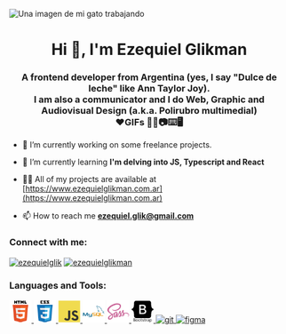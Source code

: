 <img src="https://www.ezequielglikman.com.ar/wp-content/uploads/2023/01/bolche-trabajando-web.jpg"
    alt="Una imagen de mi gato trabajando" />
<h1 align="center">Hi 👋, I'm Ezequiel Glikman</h1>
<h3 align="center">A frontend developer from Argentina (yes, I say "Dulce de leche" like Ann Taylor Joy).<br /> I am also a communicator and I do Web, Graphic and Audiovisual Design (a.k.a. Polirubro multimedial) <br /> ♥GIFs 🎨💾📷⌨️🖥️</h3>


- 🔭 I’m currently working on some freelance projects.

- 🌱 I’m currently learning **I'm delving into JS, Typescript and React**

- 👨‍💻 All of my projects are available at [https://www.ezequielglikman.com.ar](https://www.ezequielglikman.com.ar)

- 📫 How to reach me **ezequiel.glik@gmail.com**

<h3 align="left">Connect with me:</h3>
<p align="left">
<a href="https://instagram.com/ezequielglik" target="blank"><img align="center" src="https://raw.githubusercontent.com/rahuldkjain/github-profile-readme-generator/master/src/images/icons/Social/instagram.svg" alt="ezequielglik" height="30" width="40" /></a>
<a href="www.youtube.com/@rusocooke/" target="blank"><img align="center" src="https://raw.githubusercontent.com/rahuldkjain/github-profile-readme-generator/master/src/images/icons/Social/youtube.svg" alt="ezequielglikman" height="30" width="40" /></a>
</p>

<h3 align="left">Languages and Tools:</h3>
<p align="left"> <a href="https://www.w3.org/html/" target="_blank" rel="noreferrer"> <img
        src="https://raw.githubusercontent.com/devicons/devicon/master/icons/html5/html5-original-wordmark.svg"
        alt="html5" width="40" height="40" /> </a> <a href="https://www.w3schools.com/css/" target="_blank" rel="noreferrer"> <img
        src="https://raw.githubusercontent.com/devicons/devicon/master/icons/css3/css3-original-wordmark.svg" alt="css3"
        width="40" height="40" /> </a> <a href="https://developer.mozilla.org/en-US/docs/Web/JavaScript" target="_blank" rel="noreferrer"> <img
                src="https://raw.githubusercontent.com/devicons/devicon/master/icons/javascript/javascript-original.svg"
                alt="javascript" width="40" height="40" /> </a> <a href="https://www.mysql.com/" target="_blank"
            rel="noreferrer"> <img
                src="https://raw.githubusercontent.com/devicons/devicon/master/icons/mysql/mysql-original-wordmark.svg"
                alt="mysql" width="40" height="40" /> </a> <a href="https://sass-lang.com" target="_blank" rel="noreferrer">
                    <img src="https://raw.githubusercontent.com/devicons/devicon/master/icons/sass/sass-original.svg" alt="sass"
                        width="40" height="40" /> </a> <a href="https://getbootstrap.com" target="_blank" rel="noreferrer"> <img
            src="https://raw.githubusercontent.com/devicons/devicon/master/icons/bootstrap/bootstrap-plain-wordmark.svg"
            alt="bootstrap" width="40" height="40" /> </a> <a href="https://git-scm.com/" target="_blank" rel="noreferrer"> <img
                    src="https://www.vectorlogo.zone/logos/git-scm/git-scm-icon.svg" alt="git" width="40" height="40" /> </a>  <a href="https://www.figma.com/" target="_blank" rel="noreferrer">
        <img src="https://www.vectorlogo.zone/logos/figma/figma-icon.svg" alt="figma" width="40" height="40" /> </a>   </p>
